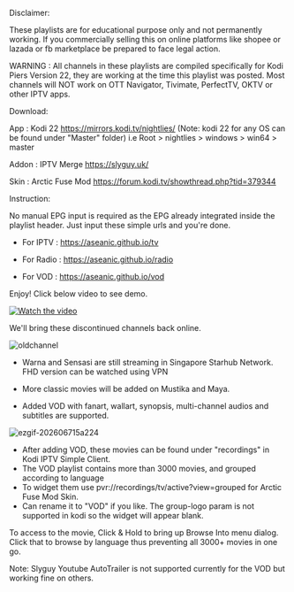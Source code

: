 Disclaimer:

These playlists are for educational purpose only and not permanently working. If you commercially selling this on online platforms like shopee or lazada or fb marketplace be prepared to face legal action.

WARNING : All channels in these playlists are compiled specifically for Kodi Piers Version 22, they are working at the time this playlist was posted. Most channels will NOT work on OTT Navigator, Tivimate, PerfectTV, OKTV or other IPTV apps. 

Download:

App : Kodi 22 https://mirrors.kodi.tv/nightlies/ 
(Note: kodi 22 for any OS can be found under "Master" folder) i.e Root > nightlies > windows > win64 > master

Addon : IPTV Merge https://slyguy.uk/

Skin : Arctic Fuse Mod https://forum.kodi.tv/showthread.php?tid=379344

Instruction:

No manual EPG input is required as the EPG already integrated inside the playlist header. Just input these simple urls and you're done. 

* For IPTV : https://aseanic.github.io/tv

* For Radio : https://aseanic.github.io/radio

* For VOD : https://aseanic.github.io/vod

Enjoy! Click below video to see demo.

[![Watch the video](https://github.com/user-attachments/assets/f6c83a46-2017-471d-ac76-b6eb950d913f)](https://www.dailymotion.com/embed/video/k5tkaeijqU0BuYCjKNQ)

We'll bring these discontinued channels back online.

![oldchannel](https://github.com/user-attachments/assets/49f12b62-5633-4b6e-a588-814c8d97083f)
* Warna and Sensasi are still streaming in Singapore Starhub Network. FHD version can be watched using VPN
* More classic movies will be added on Mustika and Maya.

* Added VOD with fanart, wallart, synopsis, multi-channel audios and subtitles are supported.

![ezgif-202606715a224](https://github.com/user-attachments/assets/df34c4d4-fcfc-4d5f-9097-558333446d62)

* After adding VOD, these movies can be found under "recordings" in Kodi IPTV Simple Client.
* The VOD playlist contains more than 3000 movies, and grouped according to language
* To widget them use pvr://recordings/tv/active?view=grouped for Arctic Fuse Mod Skin. 
* Can rename it to "VOD" if you like. The group-logo param is not supported in kodi so the widget will appear blank.
  
To access to the movie, Click & Hold to bring up Browse Into menu dialog. Click that to browse by language thus preventing all 3000+ movies in one go.

Note: Slyguy Youtube AutoTrailer is not supported currently for the VOD but working fine on others.

